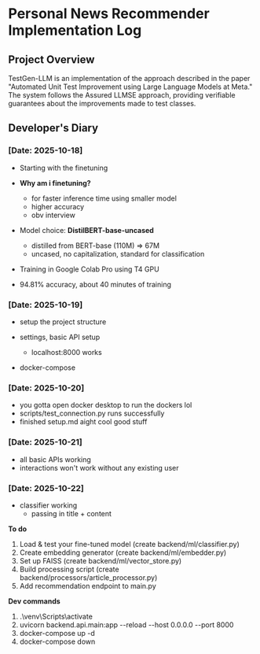 # Personal News Recommender Implementation Log

## Project Overview

TestGen-LLM is an implementation of the approach described in the paper "Automated Unit Test Improvement using Large Language Models at Meta." The system follows the Assured LLMSE approach, providing verifiable guarantees about the improvements made to test classes.

## Developer's Diary

### [Date: 2025-10-18]

- Starting with the finetuning
- **Why am i finetuning?**
    - for faster inference time using smaller model
    - higher accuracy
    - obv interview

- Model choice: **DistilBERT-base-uncased**
    - distilled from BERT-base (110M) => 67M
    - uncased, no capitalization, standard for classification

- Training in Google Colab Pro using T4 GPU

- 94.81% accuracy, about 40 minutes of training

### [Date: 2025-10-19]

- setup the project structure
- settings, basic API setup
    - localhost:8000 works

- docker-compose

### [Date: 2025-10-20]

- you gotta open docker desktop to run the dockers lol
- scripts/test_connection.py runs successfully
- finished setup.md aight cool good stuff

### [Date: 2025-10-21]

- all basic APIs working
- interactions won't work without any existing user

### [Date: 2025-10-22]

- classifier working
    - passing in title + content


**To do**
1. Load & test your fine-tuned model (create backend/ml/classifier.py)
2. Create embedding generator (create backend/ml/embedder.py)
3. Set up FAISS (create backend/ml/vector_store.py)
4. Build processing script (create backend/processors/article_processor.py)
5. Add recommendation endpoint to main.py

**Dev commands**
1. .\venv\Scripts\activate
2. uvicorn backend.api.main:app --reload --host 0.0.0.0 --port 8000
3. docker-compose up -d
4. docker-compose down